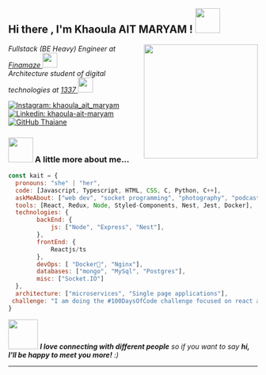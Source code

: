 <h2> Hi there  , I'm Khaoula AIT MARYAM ! <img src="https://media.giphy.com/media/mGcNjsfWAjY5AEZNw6/giphy.gif" width="50"/></h2>
<img align='right' src="https://media.giphy.com/media/ieyl9zmCjO4b4t6qoY/giphy.gif" width="230">
<p><em>Fullstack (BE Heavy) Engineer at <a href="https://www.finamaze.com/">Finamaze </a> <img src="https://media.giphy.com/media/WUlplcMpOCEmTGBtBW/giphy.gif" width="30"> </br> Architecture student of digital technologies at <a href="https://1337.ma/">1337 </a><img src="https://media.giphy.com/media/fYSnHlufseco8Fh93Z/giphy.gif" width="30">
</em></p>

[![Instagram: khaoula_ait_maryam](https://img.shields.io/badge/Instagram-E4405F?style=flat-square&logo=Linkedin&logoColor=white&link)](https://www.instagram.com/khaoula_ait_maryam/)
[![Linkedin: khaoula-ait-maryam](	https://img.shields.io/badge/LinkedIn-0077B5?style=flat-square&logo=Linkedin&logoColor=white&link=https://www.linkedin.com/in/khaoula-ait-maryam/)](https://www.linkedin.com/in/khaoula-ait-maryam-6119a7206/)
[![GitHub Thaiane](https://img.shields.io/github/followers/kait-mar?label=follow&style=social)](https://github.com/kait-mar)


### <img src="https://media.giphy.com/media/VgCDAzcKvsR6OM0uWg/giphy.gif" width="50"> A little more about me...  

```javascript
const kait = {
  pronouns: "she" | "her",
  code: [Javascript, Typescript, HTML, CSS, C, Python, C++],
  askMeAbout: ["web dev", "socket programming", "photography", "podcastegy"],
  tools: [React, Redux, Node, Styled-Components, Nest, Jest, Docker],
  technologies: {
        backEnd: {
            js: ["Node", "Express", "Nest"],
        },
        frontEnd: {
            Reactjs/ts
        },
        devOps: [ "Docker🐳", "Nginx"],
        databases: ["mongo", "MySql", "Postgres"],
        misc: ["Socket.IO"]
  },
  architecture: ["microservices", "Single page applications"],
 challenge: "I am doing the #100DaysOfCode challenge focused on react and typescript"
}
```

<img src="https://media.giphy.com/media/LnQjpWaON8nhr21vNW/giphy.gif" width="60"> <em><b>I love connecting with different people</b> so if you want to say <b>hi, I'll be happy to meet you more!</b> :)</em>

---
